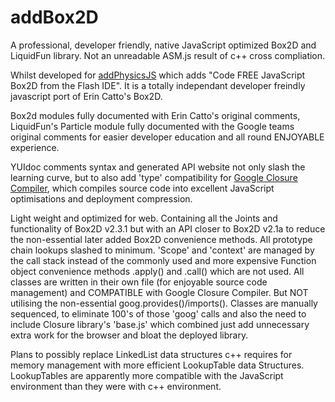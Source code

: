# addBox2D

A professional, developer friendly, native JavaScript optimized Box2D and LiquidFun library.
Not an unreadable ASM.js result of c++ cross compliation.

Whilst developed for [addPhysicsJS](https://github.com/SmartArtsStudio/addPhysicsJS) which adds "Code FREE JavaScript Box2D
from the Flash IDE". It is a totally independant developer freindly javascript port of Erin Catto's Box2D.

Box2d modules fully documented with Erin Catto's original comments, LiquidFun's Particle module fully documented with the 
Google teams original comments for easier developer education and all round ENJOYABLE experience.

YUIdoc comments syntax and generated API website not only slash the learning curve, but to also add 'type' compatibility 
for [Google Closure Compiler](https://github.com/google/closure-compiler), which compiles source code into excellent JavaScript optimisations and deployment compression.

Light weight and optimized for web. Containing all the Joints and functionality of Box2D v2.3.1 but with an API closer 
to Box2D v2.1a to reduce the non-essential later added Box2D convenience methods. All prototype chain lookups 
slashed to minimum. 'Scope' and 'context' are managed by the call stack instead of the commonly used and more expensive 
Function object convenience methods .apply() and .call() which are not used. All classes are written in their own file 
(for enjoyable source code management) and COMPATIBLE with Google Closure Compiler. But NOT utilising the non-essential
goog.provides()/imports(). Classes are manually sequenced, to eliminate 100's of those 'goog' calls and also the need to
include Closure library's 'base.js' which combined just add unnecessary extra work for the browser and bloat the deployed
library.

Plans to possibly replace LinkedList data structures c++ requires for memory management with more efficient LookupTable data
Structures. LookupTables are apparently more compatible with the JavaScript environment than they were with c++ environment.
